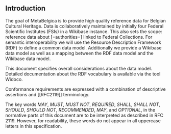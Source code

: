 ## Introduction

The goal of MetaBelgica is to provide high quality reference data for Belgian Cultural Heritage. Data is collaboratively maintained by initially four Federal Scientific Institutes (FSIs) in a Wikibase instance. 
This also sets the scope: reference data about [=authorities=] linked to Federal Collections.
For semantic interoperability we will use the Resource Description Framework (RDF) to define a common data model.
Additionally we provide a Wikibase data model as well as a mapping between the RDF data model and the Wikibase data model.

This document specifies overall considerations about the data model.
Detailed documentation about the RDF vocabulary is available via the tool Widoco.

<section id="conformance">
Conformance requirements are expressed with a combination of descriptive assertions and [[RFC2119]] terminology. 

<p id="respecRFC2119">The key words 
  <em class="rfc2119">MAY</em>, 
  <em class="rfc2119">MUST</em>, 
  <em class="rfc2119">MUST NOT</em>, 
  <em class="rfc2119">REQUIRED</em>, 
  <em class="rfc2119">SHALL</em>, 
  <em class="rfc2119">SHALL NOT</em>, 
  <em class="rfc2119">SHOULD</em>, 
  <em class="rfc2119">SHOULD NOT</em>, 
  <em class="rfc2119">RECOMMENDED</em>, 
  <em class="rfc2119">MAY</em>,
  and <em class="rfc2119">OPTIONAL</em>, 
  in the normative parts of this document are to be interpreted as described in RFC 2119.
  However, for readability, these words do not appear in all uppercase letters in this specification.
</p>

</section>
